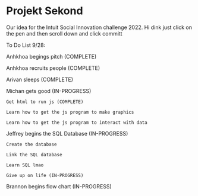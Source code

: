 # Projekt Sekond
Our idea for the Intuit Social Innovation challenge 2022.
Hi dink just click on the pen and then scroll down and click committ

To Do List 9/28:

Anhkhoa begings pitch (COMPLETE)

Anhkhoa recruits people (COMPLETE)

Arivan sleeps (COMPLETE)

Michan gets good (IN-PROGRESS)

    Get html to run js (COMPLETE)
    
    Learn how to get the js program to make graphics
    
    Learn how to get the js program to interact with data
    
    
Jeffrey begins the SQL Database (IN-PROGRESS)

    Create the database
    
    Link the SQL database
    
    Learn SQL lmao
    
    Give up on life (IN-PROGRESS)
    
Brannon begins flow chart (IN-PROGRESS)
